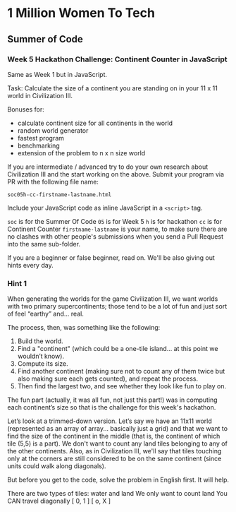 # 1 Million Women To Tech

## Summer of Code

### Week 5 Hackathon Challenge: Continent Counter in JavaScript

Same as Week 1 but in JavaScript.

Task: Calculate the size of a continent you are standing on in your 11 x 11 world in Civilization III.

Bonuses for:
- calculate continent size for all continents in the world
- random world generator
- fastest program
- benchmarking
- extension of the problem to n x n size world

If you are intermediate / advanced try to do your own research about Civilization III and the start working on the above. Submit your program via PR with the following file name:

```
soc05h-cc-firstname-lastname.html
```

Include your JavaScript code as inline JavaScript in a `<script>` tag.

`soc` is for the Summer Of Code
`05`  is for Week 5
`h`   is for hackathon
`cc`  is for Continent Counter
`firstname-lastname` is your name, to make sure there are no clashes with other people's submissions when you send a Pull Request into the same sub-folder.

If you are a beginner or false beginner, read on. We'll be also giving out hints every day.

### Hint 1

When generating the worlds for the game Civilization III, we want worlds
with two primary supercontinents; those tend to be a lot of fun and just sort
of feel “earthy” and... real. 

The process, then, was something like the following:

1. Build the world.
2. Find a "continent" (which could be a one-tile island... at this point we wouldn’t know).
3. Compute its size.
4. Find another continent (making sure not to count any of them twice but
also making sure each gets counted), and repeat the process.
5. Then find the largest two, and see whether they look like fun to play on.

The fun part (actually, it was all fun, not just this part!) was in computing
each continent’s size so that is the challenge for this week's hackathon.

Let’s look at a trimmed-down version. Let’s say we have an 11x11 world
(represented as an array of array... basically just a grid) and that we want to
find the size of the continent in the middle (that is, the continent of which
tile (5,5) is a part). We don't want to count any land tiles belonging to any of
the other continents. Also, as in Civilization III, we'll say that tiles touching
only at the corners are still considered to be on the same continent (since
units could walk along diagonals).

But before you get to the code, solve the problem in English first. It will help.

There are two types of tiles: water and land
We only want to count land
You CAN travel diagonally
[ 0, 1 ]
[ o, X ]
